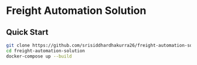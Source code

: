 # Freight Automation Solution

## Quick Start
```bash
git clone https://github.com/srisiddhardhakurra26/freight-automation-solution.git
cd freight-automation-solution
docker-compose up --build
